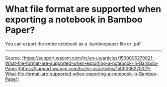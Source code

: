 # What file format are supported when exporting a notebook in Bamboo Paper?

You can export the entire notebook as a .bamboopaper file or .pdf

---
Source: [https://support.wacom.com/hc/en-us/articles/1500006270021-What-file-format-are-supported-when-exporting-a-notebook-in-Bamboo-Paper](https://support.wacom.com/hc/en-us/articles/1500006270021-What-file-format-are-supported-when-exporting-a-notebook-in-Bamboo-Paper)
